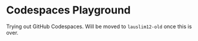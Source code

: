 # Codespaces Playground

Trying out GitHub Codespaces. Will be moved to `lauslim12-old` once this is over.
